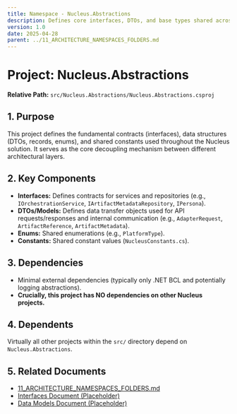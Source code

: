```yaml
---
title: Namespace - Nucleus.Abstractions
description: Defines core interfaces, DTOs, and base types shared across the Nucleus application, forming the foundation for decoupling layers.
version: 1.0
date: 2025-04-28
parent: ../11_ARCHITECTURE_NAMESPACES_FOLDERS.md
---
```


# Project: Nucleus.Abstractions

**Relative Path:** `src/Nucleus.Abstractions/Nucleus.Abstractions.csproj`

## 1. Purpose

This project defines the fundamental contracts (interfaces), data structures (DTOs, records, enums), and shared constants used throughout the Nucleus solution. It serves as the core decoupling mechanism between different architectural layers.

## 2. Key Components

*   **Interfaces:** Defines contracts for services and repositories (e.g., `IOrchestrationService`, `IArtifactMetadataRepository`, `IPersona`).
*   **DTOs/Models:** Defines data transfer objects used for API requests/responses and internal communication (e.g., `AdapterRequest`, `ArtifactReference`, `ArtifactMetadata`).
*   **Enums:** Shared enumerations (e.g., `PlatformType`).
*   **Constants:** Shared constant values (`NucleusConstants.cs`).

## 3. Dependencies

*   Minimal external dependencies (typically only .NET BCL and potentially logging abstractions).
*   **Crucially, this project has NO dependencies on other Nucleus projects.**

## 4. Dependents

Virtually all other projects within the `src/` directory depend on `Nucleus.Abstractions`.

## 5. Related Documents

*   [11_ARCHITECTURE_NAMESPACES_FOLDERS.md](../11_ARCHITECTURE_NAMESPACES_FOLDERS.md)
*   [Interfaces Document (Placeholder)]()
*   [Data Models Document (Placeholder)]()

